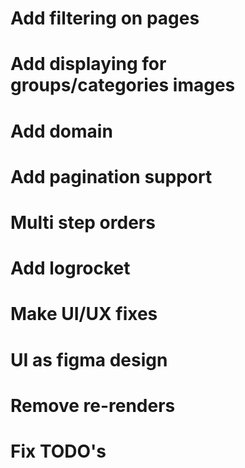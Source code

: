 # Add filtering on pages
# Add displaying for groups/categories images
# Add domain
# Add pagination support
# Multi step orders
# Add logrocket
# Make UI/UX fixes
# UI as figma design
# Remove re-renders
# Fix TODO's